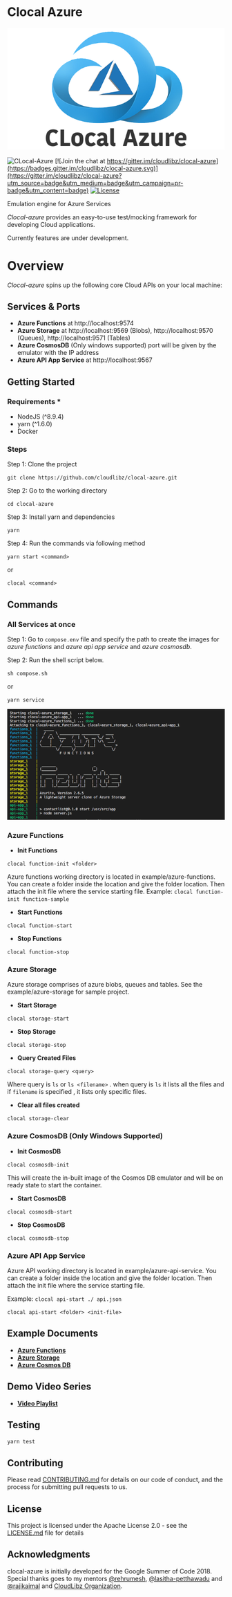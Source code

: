 # Clocal Azure

![CLocal-Azure](./src/assets/clocal-logo.png)

![[CLocal-Azure](https://github.com/cloudlibz/clocal-azure)](https://img.shields.io/badge/CLocal-Azure-blue.svg)
[![Join the chat at https://gitter.im/cloudlibz/clocal-azure](https://badges.gitter.im/cloudlibz/clocal-azure.svg)](https://gitter.im/cloudlibz/clocal-azure?utm_source=badge&utm_medium=badge&utm_campaign=pr-badge&utm_content=badge)
[![License](https://img.shields.io/badge/License-Apache%202.0-blue.svg)](https://opensource.org/licenses/Apache-2.0)

Emulation engine for Azure Services 

_Clocal-azure_ provides an easy-to-use test/mocking framework for developing Cloud applications.

Currently features are under development.

# Overview

_Clocal-azure_ spins up the following core Cloud APIs on your local machine:

## Services & Ports
* **Azure Functions** at http://localhost:9574
* **Azure Storage** at http://localhost:9569 (Blobs), http://localhost:9570 (Queues), http://localhost:9571 (Tables)
* **Azure CosmosDB** (Only windows supported) port will be given by the emulator with the IP address
* **Azure API App Service** at http://localhost:9567

## Getting Started

### Requirements \*

* NodeJS (^8.9.4)
* yarn (^1.6.0)
* Docker

### Steps

Step 1: Clone the project
```
git clone https://github.com/cloudlibz/clocal-azure.git
```

Step 2: Go to the working directory
```
cd clocal-azure
```

Step 3: Install yarn and dependencies
```
yarn
```

Step 4: Run the commands via following method
```
yarn start <command> 
```
or
```
clocal <command>
```

## Commands

### All Services at once

Step 1: Go to ```compose.env``` file and specify the path to create the images for *azure functions* and *azure api app service* and *azure cosmosdb*.

Step 2: Run the shell script below.
```
sh compose.sh
```
or
```
yarn service
```
![Compose-Result](./src/assets/compose-result.png)


### Azure Functions

* **Init Functions**
```
clocal function-init <folder>
```
Azure functions working directory is located in example/azure-functions.
You can create a folder inside the location and give the folder location.
Then attach the init file where the service starting file.
Example: ```clocal function-init function-sample```

* **Start Functions**
```
clocal function-start
```
* **Stop Functions**
```
clocal function-stop 
```

### Azure Storage 
Azure storage comprises of azure blobs, queues and tables. See the example/azure-storage for sample project.

* **Start Storage**
```
clocal storage-start
```
* **Stop Storage**
```
clocal storage-stop
```
* **Query Created Files**
```
clocal storage-query <query>
```
Where query is `ls` or `ls <filename>` . when query is `ls` it lists all the files and if `filename` is specified , it lists only specific files.

* **Clear all files created**
```
clocal storage-clear
```

### Azure CosmosDB (Only Windows Supported)

* **Init CosmosDB**
```
clocal cosmosdb-init
```
This will create the in-built image of the Cosmos DB emulator and will be on ready state to start the container.

* **Start CosmosDB**
```
clocal cosmosdb-start
```
* **Stop CosmosDB**
```
clocal cosmosdb-stop
```

### Azure API App Service 

Azure API working directory is located in example/azure-api-service.
You can create a folder inside the location and give the folder location.
Then attach the init file where the service starting file.

Example: ```clocal api-start ./ api.json```

```
clocal api-start <folder> <init-file>
```

## Example Documents

* **[Azure Functions](./docs/azure-functions.md)**
* **[Azure Storage](./docs/azure-storage.md)**
* **[Azure Cosmos DB](./docs/azure-cosmosdb.md)**

## Demo Video Series

* **[Video Playlist](https://www.youtube.com/watch?v=rpUJ44D_7Tk&list=PLbd4A5tkijhDGRQp6BcrwGhRvS0TU8zhQ)**

## Testing

```
yarn test
```

## Contributing

Please read [CONTRIBUTING.md](./CONTRIBUTING.md) for details on our code of conduct, and the process for submitting pull requests to us.

## License

This project is licensed under the Apache License 2.0 - see the [LICENSE.md](./LICENSE) file for details

## Acknowledgments

clocal-azure is initially developed for the Google Summer of Code 2018. Special thanks goes to my mentors [@rehrumesh](https://github.com/rehrumesh), [@lasitha-petthawadu](https://github.com/lasitha-petthawadu) and [@rajikaimal](https://github.com/rajikaimal) and [CloudLibz Organization](https://github.com/cloudlibz).


